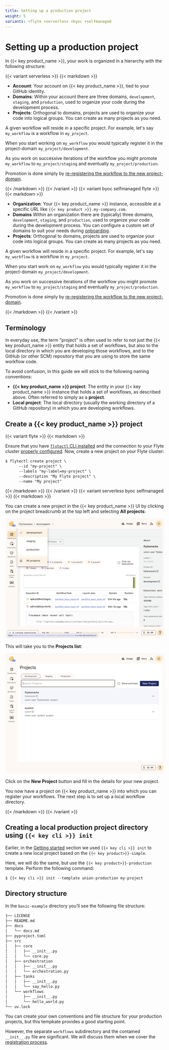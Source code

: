 ```yaml
---
title: Setting up a production project
weight: 5
variants: +flyte +serverless +byoc +selfmanaged
---
```


# Setting up a production project

In {{< key product_name >}}, your work is organized in a hierarchy with the following structure:

{{< variant serverless >}}
{{< markdown >}}

* **Account**: Your account on {{< key product_name >}}, tied to your GitHub identity.
* **Domains**: Within your account there are three domains, `development`, `staging`, and `production`, used to organize your code during the development process.
* **Projects**: Orthogonal to domains, projects are used to organize your code into logical groups. You can create as many projects as you need.

A given workflow will reside in a specific project. For example, let's say `my_workflow` is a workflow in `my_project`.

When you start working on `my_workflow` you would typically register it in the project-domain `my_project/development`.

As you work on successive iterations of the workflow you might promote `my_workflow` to `my_project/staging` and eventually  `my_project/production`.

Promotion is done simply by [re-registering the workflow to the new project-domain](./running-your-code).

{{< /markdown >}}
{{< /variant >}}
{{< variant byoc selfmanaged flyte >}}
{{< markdown >}}

* **Organization**: Your {{< key product_name >}} instance, accessible at a specific URL like `{{< key product >}}.my-company.com`.
* **Domains** Within an organization there are (typically) three domains, `development`, `staging`, and `production`, used to organize your code during the development process.
You can configure a custom set of domains to suit your needs during [onboarding](../../deployment/configuring-your-data-plane).
* **Projects**: Orthogonal to domains, projects are used to organize your code into logical groups. You can create as many projects as you need.

A given workflow will reside in a specific project. For example, let's say `my_workflow` is a workflow in `my_project`.

When you start work on `my_workflow` you would typically register it in the project-domain `my_project/development`.

As you work on successive iterations of the workflow you might promote `my_workflow` to `my_project/staging` and eventually `my_project/production`.

Promotion is done simply by [re-registering the workflow to the new project-domain](./running-your-code).

{{< /markdown >}}
{{< /variant >}}

## Terminology

In everyday use, the term "project" is often used to refer to not just the {{< key product_name >}} entity that holds a set of workflows,
but also to the local directory in which you are developing those workflows, and to the GitHub (or other SCM) repository that you are using to store the same workflow code.

To avoid confusion, in this guide we will stick to the following naming conventions:

* **{{< key product_name >}} project**: The entity in your {{< key product_name >}} instance that holds a set of workflows, as described above. Often referred to simply as a **project**.
* **Local project**: The local directory (usually the working directory of a GitHub repository) in which you are developing workflows.

## Create a {{< key product_name >}} project

{{< variant flyte >}}
{{< markdown >}}

Ensure that you have [`flytectl` CLI installed](../getting-started/local-setup#install-flytectl-to-set-up-a-local-cluster) and the connection to your Flyte cluster [properly configured](../getting-started/local-setup#configure-the-connection-to-your-flyte-instance).
Now, create a new project on your Flyte cluster:

```shell
$ flytectl create project \
      --id "my-project" \
      --labels "my-label=my-project" \
      --description "My Flyte project" \
      --name "My project"
```

{{< /markdown >}}
{{< /variant >}}
{{< variant serverless byoc selfmanaged >}}
{{< markdown >}}

You can create a new project in the {{< key product_name >}} UI by clicking on the project breadcrumb at the top left and selecting **All projects**:

![Select all projects](../../_static/images/user-guide/development-cycle/setting-up-a-project/select-all-projects.png)

This will take you to the **Projects list**:

![Projects list](../../_static/images/user-guide/development-cycle/setting-up-a-project/projects-list.png)

Click on the **New Project** button and fill in the details for your new project.

You now have a project on {{< key product_name >}} into which you can register your workflows.
The next step is to set up a local workflow directory.

{{< /markdown >}}
{{< /variant >}}

## Creating a local production project directory using `{{< key cli >}} init`

Earlier, in the [Getting started](../getting-started/_index) section we used `{{< key cli >}} init`
to create a new local project based on the `{{< key product>}}-simple`.

Here, we will do the same, but use the `{{< key product>}}-production` template. Perform the following command:

```shell
$ {{< key cli >}} init --template union-production my-project
```

## Directory structure

In the `basic-example` directory you’ll see the following file structure:

```shell
├── LICENSE
├── README.md
├── docs
│   └── docs.md
├── pyproject.toml
├── src
│   ├── core
│   │   ├── __init__.py
│   │   └── core.py
│   ├── orchestration
│   │   ├── __init__.py
│   │   └── orchestration.py
│   ├── tasks
│   │   ├── __init__.py
│   │   └── say_hello.py
│   └── workflows
│       ├── __init__.py
│       └── hello_world.py
└── uv.lock
```

You can create your own conventions and file structure for your production projects, but this tempkate provides a good starting point.

However, the separate `workflows` subdirectory and the contained `__init__.py` file are significant.
We will discuss them when we cover the [registration process](./running-your-code).
